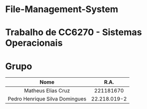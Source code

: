 # File-Management-System

# Trabalho de CC6270 - Sistemas Operacionais

# Grupo

|  Nome  |  R.A.  |
|  :---: |  :---: |
| Matheus Elias Cruz | 221181670 | 
| Pedro Henrique Silva Domingues  |  22.218.019-2  |
